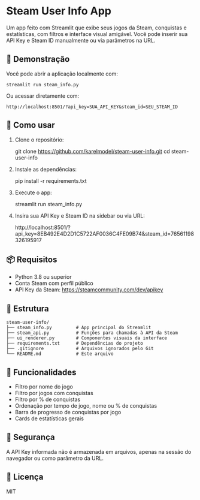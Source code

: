 # Steam User Info App

Um app feito com Streamlit que exibe seus jogos da Steam, conquistas e estatísticas, com filtros e interface visual amigável. Você pode inserir sua API Key e Steam ID manualmente ou via parâmetros na URL.

## 🚀 Demonstração

Você pode abrir a aplicação localmente com:

    streamlit run steam_info.py

Ou acessar diretamente com:

    http://localhost:8501/?api_key=SUA_API_KEY&steam_id=SEU_STEAM_ID

## 🔧 Como usar

1. Clone o repositório:

    git clone https://github.com/karelmodel/steam-user-info.git
    cd steam-user-info

2. Instale as dependências:

    pip install -r requirements.txt

3. Execute o app:

    streamlit run steam_info.py

4. Insira sua API Key e Steam ID na sidebar ou via URL:

    http://localhost:8501/?api_key=8EB492E4D2D1C5722AF0036C4FE09B74&steam_id=76561198326195917

## 📦 Requisitos

- Python 3.8 ou superior
- Conta Steam com perfil público
- API Key da Steam: https://steamcommunity.com/dev/apikey

## 📁 Estrutura

    steam-user-info/
    ├── steam_info.py         # App principal do Streamlit
    ├── steam_api.py          # Funções para chamadas à API da Steam
    ├── ui_renderer.py        # Componentes visuais da interface
    ├── requirements.txt      # Dependências do projeto
    ├── .gitignore            # Arquivos ignorados pelo Git
    └── README.md             # Este arquivo

## 🧠 Funcionalidades

- Filtro por nome do jogo
- Filtro por jogos com conquistas
- Filtro por % de conquistas
- Ordenação por tempo de jogo, nome ou % de conquistas
- Barra de progresso de conquistas por jogo
- Cards de estatísticas gerais

## 🔐 Segurança

A API Key informada não é armazenada em arquivos, apenas na sessão do navegador ou como parâmetro da URL.

## 📃 Licença

MIT
